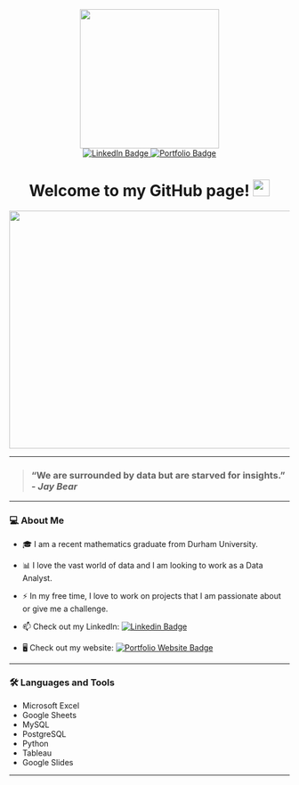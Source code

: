 <div id="header" align="center">
  <a href="https://www.behance.net/gallery/19298855/Animated-Graph/modules/130427555">
    <img src="https://github.com/user-attachments/assets/40a4cdbc-f1a0-4f10-8035-c982f618d5e4" width="250"/>
  </a>
<div id="badges">
    <a href="https://www.linkedin.com/in/ah901/">
      <img src="https://img.shields.io/badge/LinkedIn-blue?style=for-the-badge&logo=linkedin&logoColor=white" alt="LinkedIn Badge"/>
    </a>
    <a href="https://adnanh901.github.io/">
      <img src="https://img.shields.io/badge/Portfolio%20Website-navy?style=for-the-badge" alt="Portfolio Badge"/>
    </a>
  </div>
  <h1>
    Welcome to my GitHub page!
    <img src="https://media.giphy.com/media/hvRJCLFzcasrR4ia7z/giphy.gif" width="30px"/>
  </h1>
</div>
<div align="center">
  <a href="https://pixabay.com/photos/desk-laptop-notebook-pen-workspace-593327/">
    <img src="https://github.com/user-attachments/assets/03c2fd3a-9852-452f-bad1-00659e156c09" width="640" height="427"/>
  </a>
</div>

---
>>>
> ### “We are surrounded by data but are starved for insights.” - *Jay Bear*
>>>
---

### 💻 About Me

- 🎓 I am a recent mathematics graduate from Durham University.

- 📊 I love the vast world of data and I am looking to work as a Data Analyst. 

- ⚡ In my free time, I love to work on projects that I am passionate about or give me a challenge.

- :mailbox: Check out my LinkedIn: [![Linkedin Badge](https://img.shields.io/badge/-Adnan-blue?style=flat&logo=Linkedin&logoColor=white)](https://www.linkedin.com/in/ah901/)

- 🖥️ Check out my website: [![Portfolio Website Badge](https://img.shields.io/badge/Portfolio%20Website-navy?style=flat)](https://adnanh901.github.io/)
---

### :hammer_and_wrench: Languages and Tools
- Microsoft Excel
- Google Sheets
- MySQL
- PostgreSQL
- Python
- Tableau
- Google Slides
---
<!---
### 🔭 Upcoming Projects

My next project will be developing an interactive dashboard in Python that delivers key insights and answers business-relevant questions for Airbnb.

[Airbnb](https://insideairbnb.com/)
---

### References

Laptop image -> https://pixabay.com/photos/desk-laptop-notebook-pen-workspace-593327/

Fluctating GIF by **Joe Ski** -> https://www.behance.net/gallery/19298855/Animated-Graph/modules/130427555


AdnanH901/AdnanH901 is a ✨ special ✨ repository because its `README.md` (this file) appears on your GitHub profile.
You can click the Preview link to take a look at your changes.
--->
